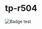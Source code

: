 # tp-r504
![Badge test](https://github.com/PoseidonEnRT/tp-r504/actions/workflows/pytest.yml/badge.svg)
